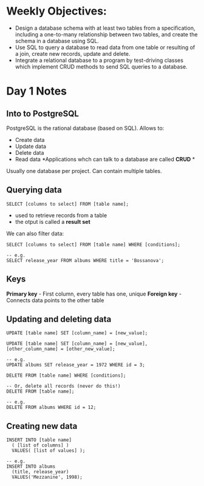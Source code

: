 # Weekly Objectives:
- Design a database schema with at least two tables from a specification, including a one-to-many relationship between two tables, and create the schema in a database using SQL.
- Use SQL to query a database to read data from one table or resulting of a join, create new records, update and delete.
- Integrate a relational database to a program by test-driving classes which implement CRUD methods to send SQL queries to a database.

# Day 1 Notes

## Into to PostgreSQL

PostgreSQL is the rational database (based on SQL).
Allows to:
- Create data
- Update data
- Delete data
- Read data
*Applications whch can talk to a database are called **CRUD** *

Usually one database per project.
Can contain multiple tables.

## Querying data

```
SELECT [columns to select] FROM [table name];
```
- used to retrieve records from a table
- the otput is called a **result set**

We can also filter data:
```
SELECT [columns to select] FROM [table name] WHERE [conditions];

-- e.g. 
SELECT release_year FROM albums WHERE title = 'Bossanova';
```

## Keys

**Primary key** - First column, every table has one, unique
**Foreign key** - Connects data points to the other table

## Updating and deleting data

```
UPDATE [table name] SET [column_name] = [new_value];

UPDATE [table name] SET [column_name] = [new_value], [other_column_name] = [other_new_value];

-- e.g.
UPDATE albums SET release_year = 1972 WHERE id = 3;

DELETE FROM [table name] WHERE [conditions];

-- Or, delete all records (never do this!)
DELETE FROM [table name];

-- e.g.
DELETE FROM albums WHERE id = 12;
```
## Creating new data

```
INSERT INTO [table name]
  ( [list of columns] )
  VALUES( [list of values] );
  
-- e.g. 
INSERT INTO albums
  (title, release_year)
  VALUES('Mezzanine', 1998);
```




